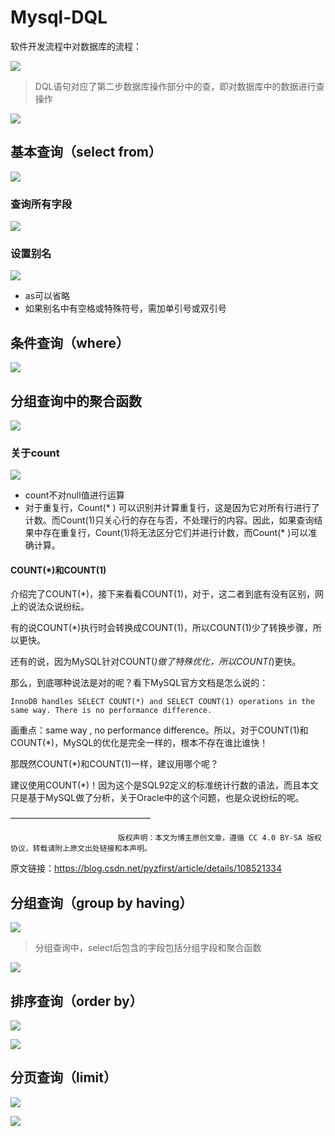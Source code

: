 # Mysql-DQL

软件开发流程中对数据库的流程：

![](images/2024-05-29-09-17-02.png)

>DQL语句对应了第二步数据库操作部分中的查，即对数据库中的数据进行查操作

![](images/2024-05-29-09-18-27.png)

## 基本查询（select from）

![](images/2024-06-03-09-54-49.png)

### 查询所有字段

![](images/2024-06-03-09-57-54.png)

### 设置别名

![](images/2024-06-03-09-58-57.png)

* as可以省略
* 如果别名中有空格或特殊符号，需加单引号或双引号

## 条件查询（where）

![](images/2024-06-03-10-33-01.png)

## 分组查询中的聚合函数

![](images/2024-06-03-10-57-43.png)

### 关于count

![](images/2024-06-03-11-05-05.png)

* count不对null值进行运算
* 对于重复行，Count(* )  可以识别并计算重复行，这是因为它对所有行进行了计数。而Count(1)只关心行的存在与否，不处理行的内容。因此，如果查询结果中存在重复行，Count(1)将无法区分它们并进行计数，而Count(* )可以准确计算。

#### COUNT(*)和COUNT(1)

介绍完了COUNT(*)，接下来看看COUNT(1)，对于，这二者到底有没有区别，网上的说法众说纷纭。

有的说COUNT(*)执行时会转换成COUNT(1)，所以COUNT(1)少了转换步骤，所以更快。

还有的说，因为MySQL针对COUNT(*)做了特殊优化，所以COUNT(*)更快。

那么，到底哪种说法是对的呢？看下MySQL官方文档是怎么说的：

    InnoDB handles SELECT COUNT(*) and SELECT COUNT(1) operations in the same way. There is no performance difference.

画重点：same way , no performance difference。所以，对于COUNT(1)和COUNT(*)，MySQL的优化是完全一样的，根本不存在谁比谁快！

那既然COUNT(*)和COUNT(1)一样，建议用哪个呢？

建议使用COUNT(*)！因为这个是SQL92定义的标准统计行数的语法，而且本文只是基于MySQL做了分析，关于Oracle中的这个问题，也是众说纷纭的呢。
 
————————————————

                            版权声明：本文为博主原创文章，遵循 CC 4.0 BY-SA 版权协议，转载请附上原文出处链接和本声明。
                        
原文链接：https://blog.csdn.net/pyzfirst/article/details/108521334

## 分组查询（group by having）

![](images/2024-06-03-12-53-38.png)

>分组查询中，select后包含的字段包括分组字段和聚合函数

![](images/2024-06-03-12-53-08.png)

## 排序查询（order by）

![](images/2024-06-03-12-57-21.png)

![](images/2024-06-03-12-57-11.png)

## 分页查询（limit）

![](images/2024-06-03-12-58-42.png)

![](images/2024-06-03-12-58-17.png)








